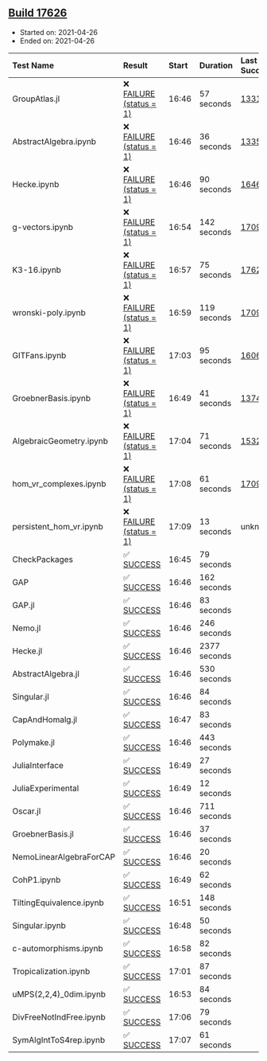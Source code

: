 ## [Build 17626](https://oscarci.mathematik.uni-kl.de/job/oscar/17626/)

* Started on: 2021-04-26
* Ended on: 2021-04-26

| Test Name    | Result | Start | Duration | Last Success | First Failure |
|:-------------|:-------|:------|:---------|:-------------|:--------------|
| GroupAtlas.jl | ❌ [FAILURE (status = 1)](https://oscarci.mathematik.uni-kl.de/job/oscar/17626/artifact/logs/build-17626/GroupAtlas.jl.log) | 16:46 | 57 seconds | [13311](https://oscarci.mathematik.uni-kl.de/job/oscar/13311/) | [13312](https://oscarci.mathematik.uni-kl.de/job/oscar/13312/) |
| AbstractAlgebra.ipynb | ❌ [FAILURE (status = 1)](https://oscarci.mathematik.uni-kl.de/job/oscar/17626/artifact/logs/build-17626/AbstractAlgebra.ipynb.log) | 16:46 | 36 seconds | [13355](https://oscarci.mathematik.uni-kl.de/job/oscar/13355/) | [13356](https://oscarci.mathematik.uni-kl.de/job/oscar/13356/) |
| Hecke.ipynb | ❌ [FAILURE (status = 1)](https://oscarci.mathematik.uni-kl.de/job/oscar/17626/artifact/logs/build-17626/Hecke.ipynb.log) | 16:46 | 90 seconds | [16463](https://oscarci.mathematik.uni-kl.de/job/oscar/16463/) | [16464](https://oscarci.mathematik.uni-kl.de/job/oscar/16464/) |
| g-vectors.ipynb | ❌ [FAILURE (status = 1)](https://oscarci.mathematik.uni-kl.de/job/oscar/17626/artifact/logs/build-17626/g-vectors.ipynb.log) | 16:54 | 142 seconds | [17099](https://oscarci.mathematik.uni-kl.de/job/oscar/17099/) | [17100](https://oscarci.mathematik.uni-kl.de/job/oscar/17100/) |
| K3-16.ipynb | ❌ [FAILURE (status = 1)](https://oscarci.mathematik.uni-kl.de/job/oscar/17626/artifact/logs/build-17626/K3-16.ipynb.log) | 16:57 | 75 seconds | [17625](https://oscarci.mathematik.uni-kl.de/job/oscar/17625/) | [17626](https://oscarci.mathematik.uni-kl.de/job/oscar/17626/) |
| wronski-poly.ipynb | ❌ [FAILURE (status = 1)](https://oscarci.mathematik.uni-kl.de/job/oscar/17626/artifact/logs/build-17626/wronski-poly.ipynb.log) | 16:59 | 119 seconds | [17098](https://oscarci.mathematik.uni-kl.de/job/oscar/17098/) | [17099](https://oscarci.mathematik.uni-kl.de/job/oscar/17099/) |
| GITFans.ipynb | ❌ [FAILURE (status = 1)](https://oscarci.mathematik.uni-kl.de/job/oscar/17626/artifact/logs/build-17626/GITFans.ipynb.log) | 17:03 | 95 seconds | [16068](https://oscarci.mathematik.uni-kl.de/job/oscar/16068/) | [16069](https://oscarci.mathematik.uni-kl.de/job/oscar/16069/) |
| GroebnerBasis.ipynb | ❌ [FAILURE (status = 1)](https://oscarci.mathematik.uni-kl.de/job/oscar/17626/artifact/logs/build-17626/GroebnerBasis.ipynb.log) | 16:49 | 41 seconds | [13748](https://oscarci.mathematik.uni-kl.de/job/oscar/13748/) | [13749](https://oscarci.mathematik.uni-kl.de/job/oscar/13749/) |
| AlgebraicGeometry.ipynb | ❌ [FAILURE (status = 1)](https://oscarci.mathematik.uni-kl.de/job/oscar/17626/artifact/logs/build-17626/AlgebraicGeometry.ipynb.log) | 17:04 | 71 seconds | [15322](https://oscarci.mathematik.uni-kl.de/job/oscar/15322/) | [15323](https://oscarci.mathematik.uni-kl.de/job/oscar/15323/) |
| hom_vr_complexes.ipynb | ❌ [FAILURE (status = 1)](https://oscarci.mathematik.uni-kl.de/job/oscar/17626/artifact/logs/build-17626/hom_vr_complexes.ipynb.log) | 17:08 | 61 seconds | [17099](https://oscarci.mathematik.uni-kl.de/job/oscar/17099/) | [17100](https://oscarci.mathematik.uni-kl.de/job/oscar/17100/) |
| persistent_hom_vr.ipynb | ❌ [FAILURE (status = 1)](https://oscarci.mathematik.uni-kl.de/job/oscar/17626/artifact/logs/build-17626/persistent_hom_vr.ipynb.log) | 17:09 | 13 seconds | unknown | unknown |
| CheckPackages | ✅ [SUCCESS](https://oscarci.mathematik.uni-kl.de/job/oscar/17626/artifact/logs/build-17626/CheckPackages.log) | 16:45 | 79 seconds |  |  |
| GAP | ✅ [SUCCESS](https://oscarci.mathematik.uni-kl.de/job/oscar/17626/artifact/logs/build-17626/GAP.log) | 16:46 | 162 seconds |  |  |
| GAP.jl | ✅ [SUCCESS](https://oscarci.mathematik.uni-kl.de/job/oscar/17626/artifact/logs/build-17626/GAP.jl.log) | 16:46 | 83 seconds |  |  |
| Nemo.jl | ✅ [SUCCESS](https://oscarci.mathematik.uni-kl.de/job/oscar/17626/artifact/logs/build-17626/Nemo.jl.log) | 16:46 | 246 seconds |  |  |
| Hecke.jl | ✅ [SUCCESS](https://oscarci.mathematik.uni-kl.de/job/oscar/17626/artifact/logs/build-17626/Hecke.jl.log) | 16:46 | 2377 seconds |  |  |
| AbstractAlgebra.jl | ✅ [SUCCESS](https://oscarci.mathematik.uni-kl.de/job/oscar/17626/artifact/logs/build-17626/AbstractAlgebra.jl.log) | 16:46 | 530 seconds |  |  |
| Singular.jl | ✅ [SUCCESS](https://oscarci.mathematik.uni-kl.de/job/oscar/17626/artifact/logs/build-17626/Singular.jl.log) | 16:46 | 84 seconds |  |  |
| CapAndHomalg.jl | ✅ [SUCCESS](https://oscarci.mathematik.uni-kl.de/job/oscar/17626/artifact/logs/build-17626/CapAndHomalg.jl.log) | 16:47 | 83 seconds |  |  |
| Polymake.jl | ✅ [SUCCESS](https://oscarci.mathematik.uni-kl.de/job/oscar/17626/artifact/logs/build-17626/Polymake.jl.log) | 16:46 | 443 seconds |  |  |
| JuliaInterface | ✅ [SUCCESS](https://oscarci.mathematik.uni-kl.de/job/oscar/17626/artifact/logs/build-17626/JuliaInterface.log) | 16:49 | 27 seconds |  |  |
| JuliaExperimental | ✅ [SUCCESS](https://oscarci.mathematik.uni-kl.de/job/oscar/17626/artifact/logs/build-17626/JuliaExperimental.log) | 16:49 | 12 seconds |  |  |
| Oscar.jl | ✅ [SUCCESS](https://oscarci.mathematik.uni-kl.de/job/oscar/17626/artifact/logs/build-17626/Oscar.jl.log) | 16:46 | 711 seconds |  |  |
| GroebnerBasis.jl | ✅ [SUCCESS](https://oscarci.mathematik.uni-kl.de/job/oscar/17626/artifact/logs/build-17626/GroebnerBasis.jl.log) | 16:46 | 37 seconds |  |  |
| NemoLinearAlgebraForCAP | ✅ [SUCCESS](https://oscarci.mathematik.uni-kl.de/job/oscar/17626/artifact/logs/build-17626/NemoLinearAlgebraForCAP.log) | 16:46 | 20 seconds |  |  |
| CohP1.ipynb | ✅ [SUCCESS](https://oscarci.mathematik.uni-kl.de/job/oscar/17626/artifact/logs/build-17626/CohP1.ipynb.log) | 16:49 | 62 seconds |  |  |
| TiltingEquivalence.ipynb | ✅ [SUCCESS](https://oscarci.mathematik.uni-kl.de/job/oscar/17626/artifact/logs/build-17626/TiltingEquivalence.ipynb.log) | 16:51 | 148 seconds |  |  |
| Singular.ipynb | ✅ [SUCCESS](https://oscarci.mathematik.uni-kl.de/job/oscar/17626/artifact/logs/build-17626/Singular.ipynb.log) | 16:48 | 50 seconds |  |  |
| c-automorphisms.ipynb | ✅ [SUCCESS](https://oscarci.mathematik.uni-kl.de/job/oscar/17626/artifact/logs/build-17626/c-automorphisms.ipynb.log) | 16:58 | 82 seconds |  |  |
| Tropicalization.ipynb | ✅ [SUCCESS](https://oscarci.mathematik.uni-kl.de/job/oscar/17626/artifact/logs/build-17626/Tropicalization.ipynb.log) | 17:01 | 87 seconds |  |  |
| uMPS(2,2,4)_0dim.ipynb | ✅ [SUCCESS](https://oscarci.mathematik.uni-kl.de/job/oscar/17626/artifact/logs/build-17626/uMPS-2-2-4-_0dim.ipynb.log) | 16:53 | 84 seconds |  |  |
| DivFreeNotIndFree.ipynb | ✅ [SUCCESS](https://oscarci.mathematik.uni-kl.de/job/oscar/17626/artifact/logs/build-17626/DivFreeNotIndFree.ipynb.log) | 17:06 | 79 seconds |  |  |
| SymAlgIntToS4rep.ipynb | ✅ [SUCCESS](https://oscarci.mathematik.uni-kl.de/job/oscar/17626/artifact/logs/build-17626/SymAlgIntToS4rep.ipynb.log) | 17:07 | 61 seconds |  |  |
